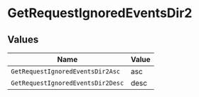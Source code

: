 # GetRequestIgnoredEventsDir2


## Values

| Name                              | Value                             |
| --------------------------------- | --------------------------------- |
| `GetRequestIgnoredEventsDir2Asc`  | asc                               |
| `GetRequestIgnoredEventsDir2Desc` | desc                              |